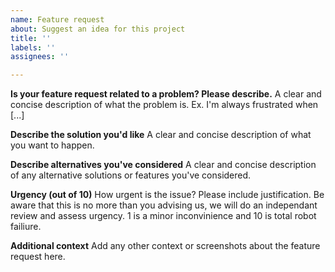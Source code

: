 ```yaml
---
name: Feature request
about: Suggest an idea for this project
title: ''
labels: ''
assignees: ''

---
```


**Is your feature request related to a problem? Please describe.**
A clear and concise description of what the problem is. Ex. I'm always frustrated when [...]

**Describe the solution you'd like**
A clear and concise description of what you want to happen.

**Describe alternatives you've considered**
A clear and concise description of any alternative solutions or features you've considered.

**Urgency (out of 10)**
How urgent is the issue? Please include justification. Be aware that this is no more than you advising us, we will do an independant review and assess urgency. 1  is a minor inconvinience and 10 is total robot failiure.

**Additional context**
Add any other context or screenshots about the feature request here.
